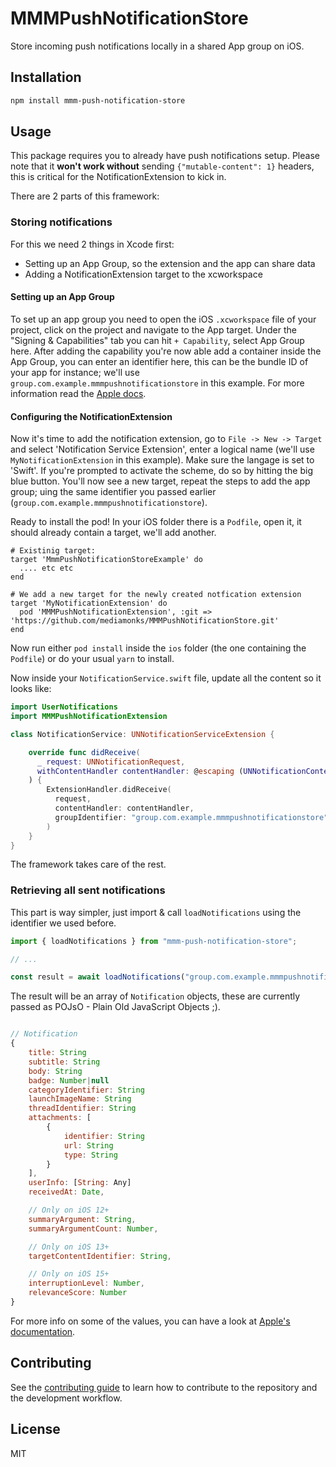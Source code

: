 # MMMPushNotificationStore

Store incoming push notifications locally in a shared App group on iOS.

## Installation

```sh
npm install mmm-push-notification-store
```

## Usage

This package requires you to already have push notifications setup. Please note
that it **won't work without** sending `{"mutable-content": 1}` headers, this is
critical for the NotificationExtension to kick in.

There are 2 parts of this framework:

### Storing notifications

For this we need 2 things in Xcode first:
 - Setting up an App Group, so the extension and the app can share data
 - Adding a NotificationExtension target to the xcworkspace

#### Setting up an App Group

To set up an app group you need to open the iOS `.xcworkspace` file of your
project, click on the project and navigate to the App target. Under the
"Signing & Capabilities" tab you can hit `+ Capability`, select App Group here.
After adding the capability you're now able add a container inside the App Group,
you can enter an identifier here, this can be the bundle ID of your app for
instance; we'll use `group.com.example.mmmpushnotificationstore` in this example. For more
information read the [Apple docs](https://developer.apple.com/documentation/xcode/configuring-app-groups?changes=_8_7).

#### Configuring the NotificationExtension

Now it's time to add the notification extension, go to `File -> New -> Target`
and select 'Notification Service Extension', enter a logical name
(we'll use `MyNotificationExtension` in this example). Make sure the langage is
set to 'Swift'. If you're prompted to activate the
scheme, do so by hitting the big blue button. You'll now see a new target, repeat
the steps to add the app group; uing the same identifier you passed earlier
(`group.com.example.mmmpushnotificationstore`).

Ready to install the pod! In your iOS folder there is a `Podfile`, open it, it
should already contain a target, we'll add another.

```
# Existinig target:
target 'MmmPushNotificationStoreExample' do
  .... etc etc
end

# We add a new target for the newly created notfication extension
target 'MyNotificationExtension' do
  pod 'MMMPushNotificationExtension', :git => 'https://github.com/mediamonks/MMMPushNotificationStore.git'
end
```

Now run either `pod install` inside the `ios` folder (the one containing the `Podfile`)
or do your usual `yarn` to install.

Now inside your `NotificationService.swift` file, update all the content so it looks like:

```swift
import UserNotifications
import MMMPushNotificationExtension

class NotificationService: UNNotificationServiceExtension {

    override func didReceive(
      _ request: UNNotificationRequest,
      withContentHandler contentHandler: @escaping (UNNotificationContent) -> Void
    ) {
        ExtensionHandler.didReceive(
          request,
          contentHandler: contentHandler,
          groupIdentifier: "group.com.example.mmmpushnotificationstore"
        )
    }
}
```

The framework takes care of the rest.

### Retrieving all sent notifications

This part is way simpler, just import & call `loadNotifications` using the
identifier we used before.

```js
import { loadNotifications } from "mmm-push-notification-store";

// ...

const result = await loadNotifications("group.com.example.mmmpushnotificationstore");
```

The result will be an array of `Notification` objects, these are currently passed
as POJsO - Plain Old JavaScript Objects ;).

```js

// Notification
{
    title: String
	subtitle: String
	body: String
    badge: Number|null
	categoryIdentifier: String
	launchImageName: String
	threadIdentifier: String
	attachments: [
        {
            identifier: String
            url: String
            type: String
        }
	],
	userInfo: [String: Any]
	receivedAt: Date,

    // Only on iOS 12+
    summaryArgument: String,
    summaryArgumentCount: Number,

    // Only on iOS 13+
    targetContentIdentifier: String,

    // Only on iOS 15+
    interruptionLevel: Number,
    relevanceScore: Number
}

```

For more info on some of the values, you can have a look at [Apple's documentation](https://developer.apple.com/documentation/usernotifications/unnotificationcontent).

## Contributing

See the [contributing guide](CONTRIBUTING.md) to learn how to contribute to the repository and the development workflow.

## License

MIT
